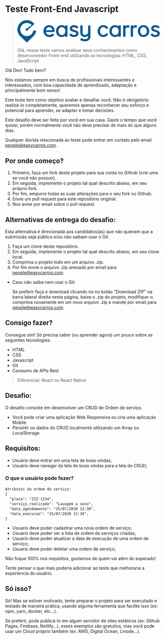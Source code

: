 # Teste Front-End Javascript

> [![Logo Easy Carros](./assets/easy-carros-logo.png)](https://easycarros.com/)
>
> Olá, nesse teste vamos analisar seus conhecimentos como desenvolvedor Front-end utilizando as tecnologias: HTML, CSS, JavaScript

Olá Dev! Tudo bem?

Nós estamos sempre em busca de profissionais interessantes e interessados, com boa capacidade de aprendizado, adaptação e principalmente bom senso!

Este teste tem como objetivo avaliar e desafiar você. Não é obrigatório realizá-lo completamente, queremos apenas reconhecer seu esforço e potencial para aprender, se adaptar e tomar decisões.

Este desafio deve ser feito por você em sua casa. Gaste o tempo que você quiser, porém normalmente você não deve precisar de mais do que alguns dias.

Qualquer dúvida relacionada ao teste pode entrar em contato pelo email people@easycarros.com.

## Por onde começo?

1. Primeiro, faça um fork deste projeto para sua conta no Github (crie uma se você não possuir).
2. Em seguida, implemente o projeto tal qual descrito abaixo, em seu próprio fork.
3. Por fim, empurre todas as suas alterações para o seu fork no Github.
4. Envie um pull request para este repositório original.
5. Nos avise por email sobre o pull request.

## Alternativas de entrega do desafio:

Esta alternativa é direcionada aos candidatos(as) que não queiram que a submissão seja pública e/ou não saibam usar o Git.

1. Faça um clone deste repositório.
2. Em seguida, implemente o projeto tal qual descrito abaixo, em seu clone local.
3. Comprima o projeto todo em um arquivo .zip.
4. Por fim envie o arquivo .zip anexado por email para people@easycarros.com.

- Caso não saiba nem usar o Git:

  Se preferir faça o download clicando no no botão "Download ZIP" na barra lateral direita nesta página, baixe o .zip do projeto, modifique-o, comprima novamente em um novo arquivo .zip e mande por email para people@easycarros.com.

## Consigo fazer?

Consegue sim! Só precisa saber (ou aprender agora) um pouco sobre as seguintes tecnologias:

- HTML
- CSS
- Javascript
- Git
- Consumo de APIs Rest

> Diferencial: React ou React Native

## Desafio:

O desafio consiste em desenvolver um CRUD de Ordem de serviço.

- Você pode criar uma aplicação Web Responsiva ou cria uma aplicação Mobile.
- Persistir os dados do CRUD localmente utilizando um Array ou LocalStorage.

## Requisitos:

- Usuário deve entrar em uma tela de boas vindas;
- Usuário deve navegar da tela de boas vindas para a tela do CRUD;

### O que o usuário pode fazer?

```
Atributos da ordem de serviço:
{
  "placa": "ZZZ-1234",
  "serviço_realizado": "Lavagem a seco",
  "data_agendamento": "25/07/2020 12:30",
  "data_execucao": "25/07/2020 12:30",
}
```

- Usuario deve poder cadastrar uma nova ordem de serviço;
- Usuario deve poder ver a lista de ordem de serviços criadas;
- Usuario deve poder atualizar a data de execução de uma ordem de serviço;
- Usuario deve poder deletar uma ordem de serviço;

Não foque 100% nos requisitos, gostamos de quem vai além do esperado!

Tente pensar o que mais poderia adicionar ao teste que melhoraria a experiencia do usuário.

## Só isso?

Só! Mas se estiver motivado, tente preparar o projeto para ser executado e testado de maneira prática, usando alguma ferramenta que facilite isso (ex: npm, yarn, docker, etc...).

Se preferir, pode publicá-lo em algum servidor de sites estáticos (ex: Github Pages, Firebase, Netlify...), esses exemplos são gratuitos, mas você pode usar um Cloud próprio também (ex: AWS, Digital Ocean, Linode...).
